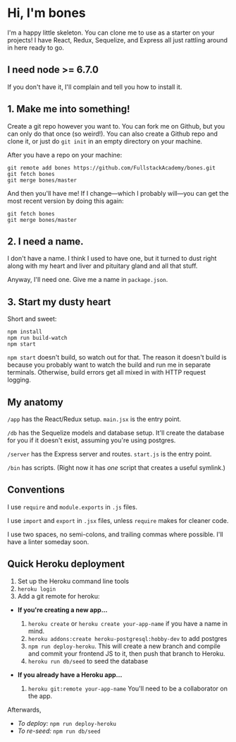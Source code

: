# Hi, I'm bones

I'm a happy little skeleton. You can clone me to use as a starter on your projects!
I have React, Redux, Sequelize, and Express all just rattling around in here ready
to go.

## I need node >= 6.7.0

If you don't have it, I'll complain and tell you how to install it.

## 1. Make me into something!

Create a git repo however you want to. You can fork me on Github, but you can only do
that once (so weird!). You can also create a Github repo and clone it, or just do
`git init` in an empty directory on your machine.

After you have a repo on your machine:

```
git remote add bones https://github.com/FullstackAcademy/bones.git
git fetch bones
git merge bones/master
```

And then you'll have me! If I change—which I probably will—you can get the most recent
version by doing this again:

```
git fetch bones
git merge bones/master
```

## 2. I need a name.

I don't have a name. I think I used to have one, but it turned to dust right along with my
heart and liver and pituitary gland and all that stuff.

Anyway, I'll need one. Give me a name in `package.json`.

## 3. Start my dusty heart

Short and sweet:

```
npm install
npm run build-watch
npm start
```

`npm start` doesn't build, so watch out for that. The reason it doesn't build is because you
probably want to watch the build and run me in separate terminals. Otherwise, build errors get
all mixed in with HTTP request logging.

## My anatomy

`/app` has the React/Redux setup. `main.jsx` is the entry point.

`/db` has the Sequelize models and database setup. It'll create the database for you if it doesn't exist,
assuming you're using postgres.

`/server` has the Express server and routes. `start.js` is the entry point.

`/bin` has scripts. (Right now it has *one* script that creates a useful symlink.)

## Conventions

I use `require` and `module.exports` in `.js` files.

I use `import` and `export` in `.jsx` files, unless `require` makes for cleaner code.

I use two spaces, no semi-colons, and trailing commas where possible. I'll
have a linter someday soon.

## Quick Heroku deployment

1. Set up the Heroku command line tools
2. `heroku login`
3. Add a git remote for heroku:
  - **If you're creating a new app...**
    1. `heroku create` or `heroku create your-app-name` if you have a name in mind.
    2. `heroku addons:create heroku-postgresql:hobby-dev` to add postgres
    3. `npm run deploy-heroku`. This will create a new branch and compile and commit your
       frontend JS to it, then push that branch to Heroku.
    4. `heroku run db/seed` to seed the database

  - **If you already have a Heroku app...**
    1.  `heroku git:remote your-app-name` You'll need to be a collaborator on the app.

Afterwards,
  - *To deploy:* `npm run deploy-heroku`
  - *To re-seed:* `npm run db/seed`  